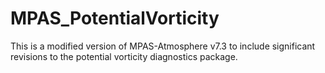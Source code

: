 # MPAS_PotentialVorticity
This is a modified version of MPAS-Atmosphere v7.3 to include significant revisions to the potential vorticity diagnostics package. 
